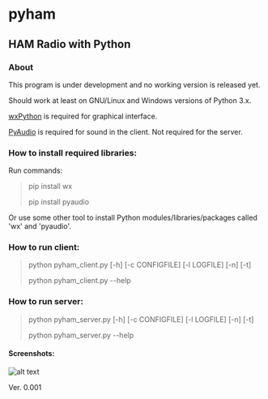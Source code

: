 

# pyham
## HAM Radio with Python

### About
This program is under development and no working version is released yet.

Should work at least on GNU/Linux and Windows versions of Python 3.x.

[wxPython](https://pypi.org/project/wxPython/) is required for graphical interface.

[PyAudio](https://pypi.org/project/PyAudio/) is required for sound in the client. Not required for the server. 

### How to install required libraries:
Run commands:
> pip install wx
>
> pip install pyaudio

Or use some other tool to install Python modules/libraries/packages called 'wx' and 'pyaudio'.

### How to run client:
> python pyham_client.py [-h] [-c CONFIGFILE] [-l LOGFILE] [-n] [-t]
>
> python pyham_client.py --help

### How to run server:
>python pyham_server.py [-h] [-c CONFIGFILE] [-l LOGFILE] [-n] [-t]
>
>python pyham_server.py --help

#### Screenshots:

![alt text](http://titanix.net/~japek/pyham-client-0001.png)

Ver. 0.001
